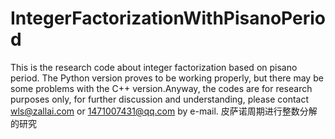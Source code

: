 # IntegerFactorizationWithPisanoPeriod
This is the research code about integer factorization based on pisano period. The Python version proves to be working properly, but there may be some problems with the C++ version.Anyway, the codes are for research purposes only, for further discussion and understanding, please contact wls@zallai.com or 1471007431@qq.com by e-mail.
皮萨诺周期进行整数分解的研究
